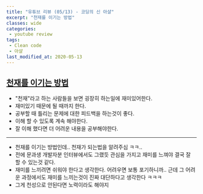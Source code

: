 ```yaml
---
title: "유튜브 리뷰 (05/13) - 코딩의 신 아샬"
excerpt: "천재를 이기는 방법"
classes: wide
categories:
 - youtube review
tags:
 - Clean code
 - 아샬
last_modified_at: 2020-05-13
---
```




## [천재를 이기는 방법](https://youtu.be/HGWLncgBaTA)

* "천재"라고 하는 사람들을 보면 굉장히 하는일에 재미있어한다.
* 재미있기 때문에 될 때까지 한다.
* 공부할 때 틀리는 문제에 대한 피드백을 하는것이 좋다.
* 이해 할 수 있도록 계속 해야한다.
* 잘 이해 했다면 더 어려운 내용을 공부해야한다.

---

* 천재를 이기는 방법인데.. 천재가 되는법을 알려주심 ㅋㅋ..
* 전에 문과생 개발자분 인터뷰에서도 그랬듯 관심을 가지고 재미를 느껴야 결국 잘 할 수 있는것 같다.
* 재미를 느끼려면 쉬워야 한다고 생각한다. 어려우면 보통 포기하니까.. 근데 그 어려운 과정에서도 재미를 느끼는것이 진짜 대단하다고 생각한다 ㅋㅋㅋ
* 그게 천성으로 안된다면 노력이라도 해야지